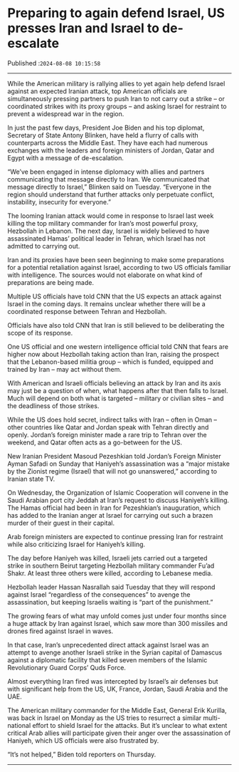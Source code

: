 # Preparing to again defend Israel, US presses Iran and Israel to de-escalate

Published :`2024-08-08 10:15:58`

---

While the American military is rallying allies to yet again help defend Israel against an expected Iranian attack, top American officials are simultaneously pressing partners to push Iran to not carry out a strike – or coordinated strikes with its proxy groups – and asking Israel for restraint to prevent a widespread war in the region.

In just the past few days, President Joe Biden and his top diplomat, Secretary of State Antony Blinken, have held a flurry of calls with counterparts across the Middle East. They have each had numerous exchanges with the leaders and foreign ministers of Jordan, Qatar and Egypt with a message of de-escalation.

“We’ve been engaged in intense diplomacy with allies and partners communicating that message directly to Iran. We communicated that message directly to Israel,” Blinken said on Tuesday. “Everyone in the region should understand that further attacks only perpetuate conflict, instability, insecurity for everyone.”

The looming Iranian attack would come in response to Israel last week killing the top military commander for Iran’s most powerful proxy, Hezbollah in Lebanon. The next day, Israel is widely believed to have assassinated Hamas’ political leader in Tehran, which Israel has not admitted to carrying out.

Iran and its proxies have been seen beginning to make some preparations for a potential retaliation against Israel, according to two US officials familiar with intelligence. The sources would not elaborate on what kind of preparations are being made.

Multiple US officials have told CNN that the US expects an attack against Israel in the coming days. It remains unclear whether there will be a coordinated response between Tehran and Hezbollah.

Officials have also told CNN that Iran is still believed to be deliberating the scope of its response.

One US official and one western intelligence official told CNN that fears are higher now about Hezbollah taking action than Iran, raising the prospect that the Lebanon-based militia group – which is funded, equipped and trained by Iran – may act without them.

With American and Israeli officials believing an attack by Iran and its axis may just be a question of when, what happens after that then falls to Israel. Much will depend on both what is targeted – military or civilian sites – and the deadliness of those strikes.

While the US does hold secret, indirect talks with Iran – often in Oman – other countries like Qatar and Jordan speak with Tehran directly and openly. Jordan’s foreign minister made a rare trip to Tehran over the weekend, and Qatar often acts as a go-between for the US.

New Iranian President Masoud Pezeshkian told Jordan’s Foreign Minister Ayman Safadi on Sunday that Haniyeh’s assassination was a “major mistake by the Zionist regime (Israel) that will not go unanswered,” according to Iranian state TV.

On Wednesday, the Organization of Islamic Cooperation will convene in the Saudi Arabian port city Jeddah at Iran’s request to discuss Haniyeh’s killing. The Hamas official had been in Iran for Pezeshkian’s inauguration, which has added to the Iranian anger at Israel for carrying out such a brazen murder of their guest in their capital.

Arab foreign ministers are expected to continue pressing Iran for restraint while also criticizing Israel for Haniyeh’s killing.

The day before Haniyeh was killed, Israeli jets carried out a targeted strike in southern Beirut targeting Hezbollah military commander Fu’ad Shakr. At least three others were killed, according to Lebanese media.

Hezbollah leader Hassan Nasrallah said Tuesday that they will respond against Israel “regardless of the consequences” to avenge the assassination, but keeping Israelis waiting is “part of the punishment.”

The growing fears of what may unfold comes just under four months since a huge attack by Iran against Israel, which saw more than 300 missiles and drones fired against Israel in waves.

In that case, Iran’s unprecedented direct attack against Israel was an attempt to avenge another Israeli strike in the Syrian capital of Damascus against a diplomatic facility that killed seven members of the Islamic Revolutionary Guard Corps’ Quds Force.

Almost everything Iran fired was intercepted by Israel’s air defenses but with significant help from the US, UK, France, Jordan, Saudi Arabia and the UAE.

The American military commander for the Middle East, General Erik Kurilla, was back in Israel on Monday as the US tries to resurrect a similar multi-national effort to shield Israel for the attacks. But it’s unclear to what extent critical Arab allies will participate given their anger over the assassination of Haniyeh, which US officials were also frustrated by.

“It’s not helped,” Biden told reporters on Thursday.

---

